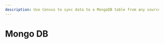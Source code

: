 ```yaml
---
description: Use Census to sync data to a MongoDB table from any source we support.
---
```


# Mongo DB

